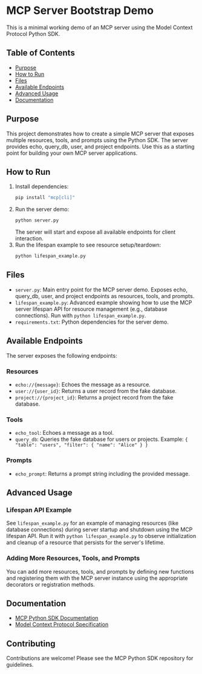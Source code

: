# MCP Server Bootstrap Demo

This is a minimal working demo of an MCP server using the Model Context Protocol Python SDK.

## Table of Contents
- [Purpose](#purpose)
- [How to Run](#how-to-run)
- [Files](#files)
- [Available Endpoints](#available-endpoints)
- [Advanced Usage](#advanced-usage)
- [Documentation](#documentation)

## Purpose
This project demonstrates how to create a simple MCP server that exposes multiple resources, tools, and prompts using the Python SDK. The server provides echo, query_db, user, and project endpoints. Use this as a starting point for building your own MCP server applications.

## How to Run

1. Install dependencies:
   ```sh
   pip install "mcp[cli]"
   ```
2. Run the server demo:
   ```sh
   python server.py
   ```
   The server will start and expose all available endpoints for client interaction.
3. Run the lifespan example to see resource setup/teardown:
   ```sh
   python lifespan_example.py
   ```

## Files
- `server.py`: Main entry point for the MCP server demo. Exposes echo, query_db, user, and project endpoints as resources, tools, and prompts.
- `lifespan_example.py`: Advanced example showing how to use the MCP server lifespan API for resource management (e.g., database connections). Run with `python lifespan_example.py`.
- `requirements.txt`: Python dependencies for the server demo.

## Available Endpoints
The server exposes the following endpoints:

### Resources
- `echo://{message}`: Echoes the message as a resource.
- `user://{user_id}`: Returns a user record from the fake database.
- `project://{project_id}`: Returns a project record from the fake database.

### Tools
- `echo_tool`: Echoes a message as a tool.
- `query_db`: Queries the fake database for users or projects. Example: `{ "table": "users", "filter": { "name": "Alice" } }`

### Prompts
- `echo_prompt`: Returns a prompt string including the provided message.

## Advanced Usage

### Lifespan API Example
See `lifespan_example.py` for an example of managing resources (like database connections) during server startup and shutdown using the MCP lifespan API. Run it with `python lifespan_example.py` to observe initialization and cleanup of a resource that persists for the server's lifetime.

### Adding More Resources, Tools, and Prompts
You can add more resources, tools, and prompts by defining new functions and registering them with the MCP server instance using the appropriate decorators or registration methods.

## Documentation
- [MCP Python SDK Documentation](https://github.com/modelcontextprotocol/python-sdk?tab=readme-ov-file#adding-mcp-to-your-python-project)
- [Model Context Protocol Specification](https://modelcontextprotocol.io)

## Contributing
Contributions are welcome! Please see the MCP Python SDK repository for guidelines. 
